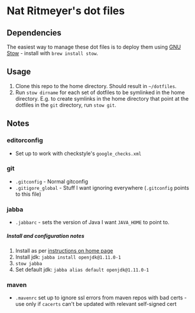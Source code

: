 # Nat Ritmeyer's dot files

## Dependencies

The easiest way to manage these dot files is to deploy them using [GNU Stow](https://www.gnu.org/software/stow/) - install with `brew install stow`.

## Usage

1. Clone this repo to the home directory. Should result in `~/dotfiles`.
2. Run `stow dirname` for each set of dotfiles to be symlinked in the home directory. E.g. to create symlinks in the home directory that point at the dotfiles in the `git` directory, run `stow git`.

## Notes

### editorconfig

* Set up to work with checkstyle's `google_checks.xml`

### git

* `.gitconfig` - Normal gitconfig
* `.gitigore_global` - Stuff I want ignoring everywhere (`.gitconfig` points to this file)

### jabba

* `.jabbarc` - sets the version of Java I want `JAVA_HOME` to point to.

##### Install and configuration notes

1. Install as per [instructions on home page](https://github.com/shyiko/jabba#installation)
2. Install jdk: `jabba install openjdk@1.11.0-1`
3. `stow jabba`
4. Set default jdk: `jabba alias default openjdk@1.11.0-1`

### maven

* `.mavenrc` set up to ignore ssl errors from maven repos with bad certs - use only if `cacerts` can't be updated with relevant self-signed cert


